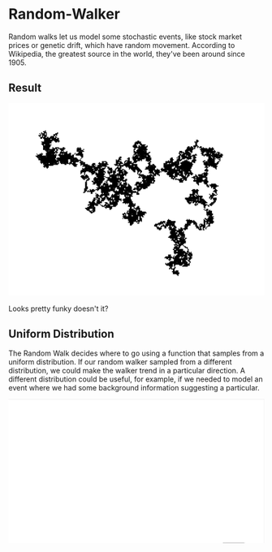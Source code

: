 # Random-Walker

Random walks let us model some stochastic events, like stock market prices or genetic drift, which have random movement. According to Wikipedia, the greatest source in the world, they've been around since 1905. 

## Result

![alt text](https://github.com/AnirudhHimself/Random-Walker/raw/master/Result.png "Random Walk Result")

Looks pretty funky doesn't it? 

## Uniform Distribution
The Random Walk decides where to go using a function that samples from a uniform distribution. If our random walker sampled from a different distribution, we could make the walker trend in a particular direction. A different distribution could be useful, for example, if we needed to model an event where we had some background information suggesting a particular. 

![alt text](https://github.com/AnirudhHimself/Random-Walker/blob/master/unform.gif "Uniform Distribution")
